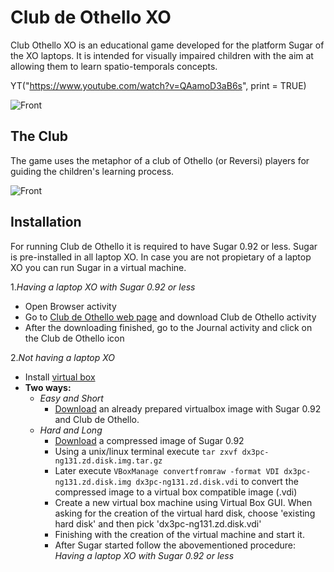Club de Othello XO
==================

Club Othello XO is an educational game developed for the platform Sugar of the XO laptops. It is intended for visually impaired children with the aim at allowing them to learn spatio-temporals concepts.

YT("https://www.youtube.com/watch?v=QAamoD3aB6s", print = TRUE)

<img alt="Front" src="http://activities.sugarlabs.org/en-US/sugar/images/t/412/1267827982" />

The Club
--------
The game uses the metaphor of a club of Othello (or Reversi) players for guiding the children's learning process.

<img alt="Front" src="http://activities.sugarlabs.org/en-US/sugar/images/t/414/1268073473" />

Installation
------------

For running Club de Othello it is required to have Sugar 0.92 or less. Sugar is pre-installed in all laptop XO. In case  you are not propietary of a laptop XO you can run Sugar in a virtual machine. 

1.*Having a laptop XO with Sugar 0.92 or less*

* Open Browser activity
* Go to [Club de Othello web page](activities.sugarlabs.org/en-US/sugar/addon/4286) and download Club de Othello activity
* After the downloading finished, go to the Journal activity and click on the Club de Othello icon

2.*Not having a laptop XO*

* Install [virtual box](https://www.virtualbox.org/)
* **Two ways:**
  + <i>Easy and Short</i>
    - [Download](https://www.dropbox.com/s/vn7fyumnpdh9fud/sugar-dextrose3.vdi) an already prepared virtualbox image with Sugar 0.92 and Club de Othello.
  + <i>Hard and Long</i>
    - [Download](http://build.activitycentral.com/pc/dx3pc-ng131.zd.disk.img.tar.gz) a compressed image of Sugar 0.92
    - Using a unix/linux terminal execute `tar zxvf dx3pc-ng131.zd.disk.img.tar.gz`
    - Later execute `VBoxManage convertfromraw -format VDI dx3pc-ng131.zd.disk.img dx3pc-ng131.zd.disk.vdi` to convert the       compressed image to a virtual box compatible image (.vdi)
    - Create a new virtual box machine using Virtual Box GUI. When asking for the creation of the virtual hard disk, choose 'existing hard disk' and then pick 'dx3pc-ng131.zd.disk.vdi'
    - Finishing with the creation of the virtual machine and start it.
    - After Sugar started follow the abovementioned procedure: <i>Having a laptop XO with Sugar 0.92 or less</i>
